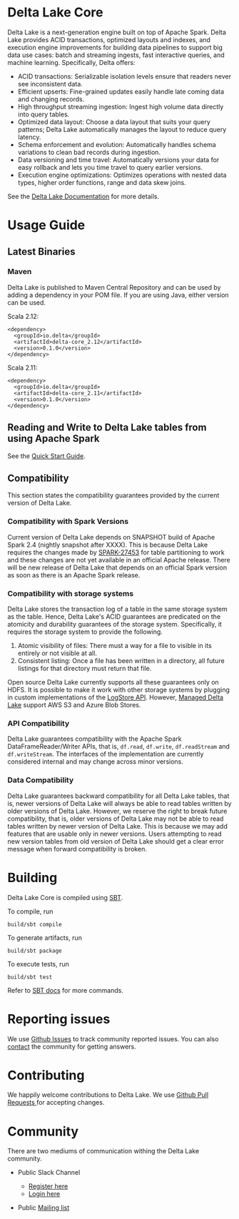# Delta Lake Core

Delta Lake is a next-generation engine built on top of Apache Spark. Delta Lake provides ACID transactions, optimized layouts and indexes, and execution engine improvements for building data pipelines to support big data use cases: batch and streaming ingests, fast interactive queries, and machine learning. Specifically, Delta offers:

- ACID transactions: Serializable isolation levels ensure that readers never see inconsistent data.
- Efficient upserts: Fine-grained updates easily handle late coming data and changing records.
- High throughput streaming ingestion: Ingest high volume data directly into query tables.
- Optimized data layout: Choose a data layout that suits your query patterns; Delta Lake automatically manages the layout to reduce query latency.
- Schema enforcement and evolution: Automatically handles schema variations to clean bad records during ingestion.
- Data versioning and time travel: Automatically versions your data for easy rollback and lets you time travel to query earlier versions.
- Execution engine optimizations: Optimizes operations with nested data types, higher order functions, range and data skew joins.

See the [Delta Lake Documentation](https://docs.delta.io) for more details.

# Usage Guide

## Latest Binaries

### Maven

Delta Lake is published to Maven Central Repository and can be used by adding a dependency in your POM file. If you are using Java, either version can be used.

Scala 2.12:

    <dependency>
      <groupId>io.delta</groupId>
      <artifactId>delta-core_2.12</artifactId>
      <version>0.1.0</version>
    </dependency>

Scala 2.11:

    <dependency>
      <groupId>io.delta</groupId>
      <artifactId>delta-core_2.11</artifactId>
      <version>0.1.0</version>
    </dependency>
    

## Reading and Write to Delta Lake tables from using Apache Spark

See the [Quick Start Guide](https://docs.delta.io).

## Compatibility

This section states the compatibility guarantees provided by the current version of Delta Lake.

### Compatibility with Spark Versions

Current version of Delta Lake depends on SNAPSHOT build of Apache Spark 2.4 (nightly snapshot after XXXX). This is because Delta Lake requires the changes made by [SPARK-27453](https://issues.apache.org/jira/browse/SPARK-27453) for table partitioning to work and these changes are not yet available in an official Apache release. There will be new release of Delta Lake that depends on an official Spark version as soon as there is an Apache Spark release.

### Compatibility with storage systems

Delta Lake stores the transaction log of a table in the same storage system as the table. Hence, Delta Lake's ACID guarantees are predicated on the atomicity and durability guarantees of the storage system. Specifically, it requires the storage system to provide the following. 

1. Atomic visibility of files: There must a way for a file to visible in its entirely or not visible at all. 
2. Consistent listing: Once a file has been written in a directory, all future listings for that directory must return that file.

Open source Delta Lake currently supports all these guarantees only on HDFS. It is possible to make it work with other storage systems by plugging in custom implementations of the [LogStore API](XXX). However, [Managed Delta Lake](XXX) support AWS S3 and Azure Blob Stores.

### API Compatibility

Delta Lake guarantees compatibility with the Apache Spark DataFrameReader/Writer APIs, that is, `df.read`, `df.write`, `df.readStream` and `df.writeStream`. The interfaces of the implementation are currently considered internal and may change across minor versions.

### Data Compatibility

Delta Lake guarantees backward compatibility for all Delta Lake tables, that is, newer versions of Delta Lake will always be able to read tables written by older versions of Delta Lake. However, we reserve the right to break future compatibility, that is, older versions of Delta Lake may not be able to read tables written by newer version of Delta Lake. This is because we may add features that are usable only in newer versions. Users attempting to read new version tables from old version of Delta Lake should get a clear error message when forward compatibility is broken.

# Building

Delta Lake Core is compiled using [SBT](https://www.scala-sbt.org/1.x/docs/Command-Line-Reference.html). 

To compile, run

    build/sbt compile

To generate artifacts, run

    build/sbt package

To execute tests, run
  
    build/sbt test

Refer to [SBT docs](https://www.scala-sbt.org/1.x/docs/Command-Line-Reference.html) for more commands.

# Reporting issues
We use [Github Issues](/../../issues/) to track community reported issues. You can also [contact](#community) the community for getting answers.

# Contributing 
We happily welcome contributions to Delta Lake. We use [Github Pull Requests ](/../../pulls/) for accepting changes.

# Community

There are two mediums of communication withing the Delta Lake community. 

- Public Slack Channel
  - [Register here](https://join.slack.com/t/delta-users/shared_invite/enQtNTY1NDg0ODcxOTI1LWE3YjMxOTM4MmM0YWNhNjE2YmI2OGI4N2Y3MTRhOWQ1YzE3MTMyYTM5YzRiZWZlYzMwYzk0M2JiZmJhY2Q4NWI)
  - [Login here](https://delta-users.slack.com/)

- Public [Mailing list](https://groups.google.com/forum/#!forum/delta-users)

